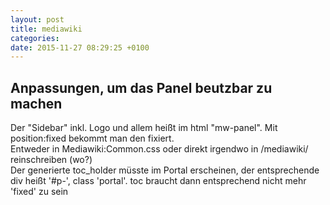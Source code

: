 ```yaml
---
layout: post
title: mediawiki
categories:
date: 2015-11-27 08:29:25 +0100
---
```


## Anpassungen, um das Panel beutzbar zu machen

Der "Sidebar" inkl. Logo und allem heißt im html "mw-panel". Mit position:fixed bekommt man den fixiert.  
Entweder in Mediawiki:Common.css oder direkt irgendwo in /mediawiki/ reinschreiben (wo?)  
Der generierte toc_holder müsste im Portal erscheinen, der entsprechende div heißt '#p-', class 'portal'. toc braucht dann entsprechend nicht mehr 'fixed' zu sein  

